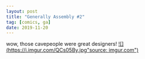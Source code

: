 ```yaml
---
layout: post
title: "Generally Assembly #2"
tag: [comics, ga]
date: 2019-11-20
---
```

<!-- #64 -->
wow, those cavepeople were great designers!
[![](https://i.imgur.com/QCs05By.jpg"source: imgur.com")](https://i.imgur.com/QCs05By.jpg)
